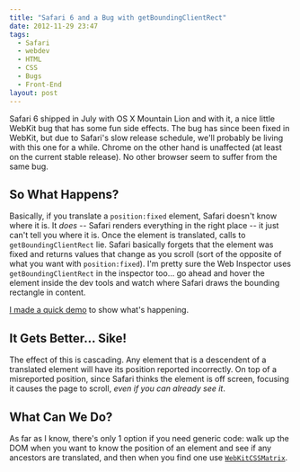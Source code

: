 ```yaml
---
title: "Safari 6 and a Bug with getBoundingClientRect"
date: 2012-11-29 23:47
tags:
  - Safari
  - webdev
  - HTML
  - CSS
  - Bugs
  - Front-End
layout: post
---
```


Safari 6 shipped in July with OS X Mountain Lion and with it, a nice little WebKit bug that has some fun side effects. The bug has since been fixed in WebKit, but due to Safari's slow release schedule, we'll probably be living with this one for a while. Chrome on the other hand is unaffected (at least on the current stable release). No other browser seem to suffer from the same bug.

## So What Happens?

Basically, if you translate a `position:fixed` element, Safari doesn't know where it is. It *does* -- Safari renders everything in the right place -- it just can't tell you where it is. Once the element is translated, calls to `getBoundingClientRect` lie. Safari basically forgets that the element was fixed and returns values that change as you scroll (sort of the opposite of what you want with `position:fixed`). I'm pretty sure the Web Inspector uses `getBoundingClientRect` in the inspector too… go ahead and hover the element inside the dev tools and watch where Safari draws the bounding rectangle in content.

[I made a quick demo](/examples/safari-6-and-a-bug-with-getboundingclientrect/) to show what's happening.

## It Gets Better... Sike!

The effect of this is cascading. Any element that is a descendent of a translated element will have its position reported incorrectly. On top of a misreported position, since Safari thinks the element is off screen, focusing it causes the page to scroll, *even if you can already see it*.

## What Can We Do?

As far as I know, there's only 1 option if you need generic code: walk up the DOM when you want to know the position of an element and see if any ancestors are translated, and then when you find one use [`WebKitCSSMatrix`](https://developer.apple.com/library/safari/documentation/AudioVideo/Reference/WebKitCSSMatrixClassReference/WebKitCSSMatrix/WebKitCSSMatrix.html).
